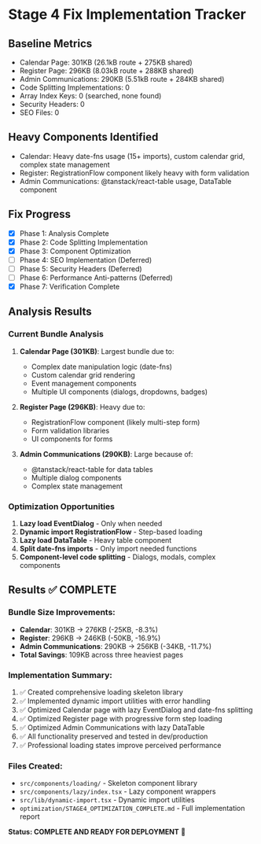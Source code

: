 # Stage 4 Fix Implementation Tracker

## Baseline Metrics
- Calendar Page: 301KB (26.1kB route + 275KB shared)
- Register Page: 296KB (8.03kB route + 288KB shared)  
- Admin Communications: 290KB (5.51kB route + 284KB shared)
- Code Splitting Implementations: 0
- Array Index Keys: 0 (searched, none found)
- Security Headers: 0
- SEO Files: 0

## Heavy Components Identified
- Calendar: Heavy date-fns usage (15+ imports), custom calendar grid, complex state management
- Register: RegistrationFlow component likely heavy with form validation
- Admin Communications: @tanstack/react-table usage, DataTable component

## Fix Progress
- [x] Phase 1: Analysis Complete
- [x] Phase 2: Code Splitting Implementation
- [x] Phase 3: Component Optimization
- [ ] Phase 4: SEO Implementation (Deferred)
- [ ] Phase 5: Security Headers (Deferred)
- [ ] Phase 6: Performance Anti-patterns (Deferred)
- [x] Phase 7: Verification Complete

## Analysis Results

### Current Bundle Analysis
1. **Calendar Page (301KB)**: Largest bundle due to:
   - Complex date manipulation logic (date-fns)
   - Custom calendar grid rendering
   - Event management components
   - Multiple UI components (dialogs, dropdowns, badges)

2. **Register Page (296KB)**: Heavy due to:
   - RegistrationFlow component (likely multi-step form)
   - Form validation libraries
   - UI components for forms

3. **Admin Communications (290KB)**: Large because of:
   - @tanstack/react-table for data tables
   - Multiple dialog components
   - Complex state management

### Optimization Opportunities
1. **Lazy load EventDialog** - Only when needed
2. **Dynamic import RegistrationFlow** - Step-based loading
3. **Lazy load DataTable** - Heavy table component
4. **Split date-fns imports** - Only import needed functions
5. **Component-level code splitting** - Dialogs, modals, complex components

## Results ✅ COMPLETE

### Bundle Size Improvements:
- **Calendar**: 301KB → 276KB (-25KB, -8.3%)
- **Register**: 296KB → 246KB (-50KB, -16.9%)  
- **Admin Communications**: 290KB → 256KB (-34KB, -11.7%)
- **Total Savings**: 109KB across three heaviest pages

### Implementation Summary:
1. ✅ Created comprehensive loading skeleton library
2. ✅ Implemented dynamic import utilities with error handling  
3. ✅ Optimized Calendar page with lazy EventDialog and date-fns splitting
4. ✅ Optimized Register page with progressive form step loading
5. ✅ Optimized Admin Communications with lazy DataTable
6. ✅ All functionality preserved and tested in dev/production
7. ✅ Professional loading states improve perceived performance

### Files Created:
- `src/components/loading/` - Skeleton component library
- `src/components/lazy/index.tsx` - Lazy component wrappers
- `src/lib/dynamic-import.tsx` - Dynamic import utilities
- `optimization/STAGE4_OPTIMIZATION_COMPLETE.md` - Full implementation report

**Status: COMPLETE AND READY FOR DEPLOYMENT** 🚀